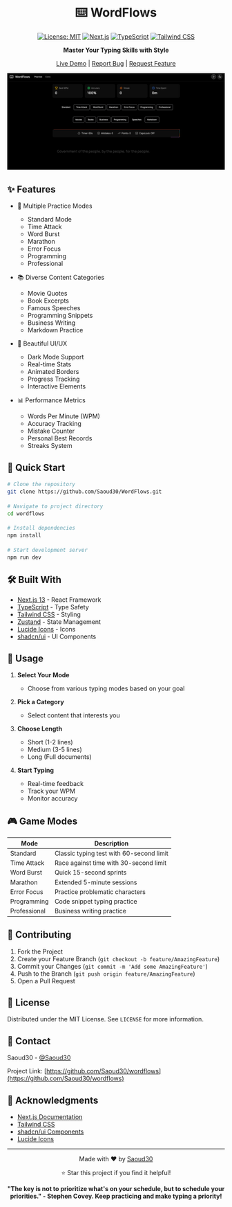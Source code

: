 <div align="center">
  
# ⌨️ WordFlows

[![License: MIT](https://img.shields.io/badge/License-MIT-yellow.svg)](https://opensource.org/licenses/MIT)
[![Next.js](https://img.shields.io/badge/Next.js-13.5-black)](https://nextjs.org/)
[![TypeScript](https://img.shields.io/badge/TypeScript-5.2-blue)](https://www.typescriptlang.org/)
[![Tailwind CSS](https://img.shields.io/badge/Tailwind-3.3-38B2AC)](https://tailwindcss.com/)

**Master Your Typing Skills with Style**

[Live Demo](https://wordflows.vercel.app) | [Report Bug](https://github.com/Saoud30/WordFlows/issues) | [Request Feature](https://github.com/Saoud30/WordFlows/issues)

<div align="center">
  <img src="baker.png" alt="Flixir Screenshot">
</div>

</div>

## ✨ Features

- 🎯 Multiple Practice Modes
  - Standard Mode
  - Time Attack
  - Word Burst
  - Marathon
  - Error Focus
  - Programming
  - Professional

- 📚 Diverse Content Categories
  - Movie Quotes
  - Book Excerpts
  - Famous Speeches
  - Programming Snippets
  - Business Writing
  - Markdown Practice

- 🎨 Beautiful UI/UX
  - Dark Mode Support
  - Real-time Stats
  - Animated Borders
  - Progress Tracking
  - Interactive Elements

- 📊 Performance Metrics
  - Words Per Minute (WPM)
  - Accuracy Tracking
  - Mistake Counter
  - Personal Best Records
  - Streaks System

## 🚀 Quick Start

```bash
# Clone the repository
git clone https://github.com/Saoud30/WordFlows.git

# Navigate to project directory
cd wordflows

# Install dependencies
npm install

# Start development server
npm run dev
```

## 🛠️ Built With

- [Next.js 13](https://nextjs.org/) - React Framework
- [TypeScript](https://www.typescriptlang.org/) - Type Safety
- [Tailwind CSS](https://tailwindcss.com/) - Styling
- [Zustand](https://zustand-demo.pmnd.rs/) - State Management
- [Lucide Icons](https://lucide.dev/) - Icons
- [shadcn/ui](https://ui.shadcn.com/) - UI Components

## 📖 Usage

1. **Select Your Mode**
   - Choose from various typing modes based on your goal

2. **Pick a Category**
   - Select content that interests you

3. **Choose Length**
   - Short (1-2 lines)
   - Medium (3-5 lines)
   - Long (Full documents)

4. **Start Typing**
   - Real-time feedback
   - Track your WPM
   - Monitor accuracy

## 🎮 Game Modes

| Mode | Description |
|------|-------------|
| Standard | Classic typing test with 60-second limit |
| Time Attack | Race against time with 30-second limit |
| Word Burst | Quick 15-second sprints |
| Marathon | Extended 5-minute sessions |
| Error Focus | Practice problematic characters |
| Programming | Code snippet typing practice |
| Professional | Business writing practice |

## 🤝 Contributing

1. Fork the Project
2. Create your Feature Branch (`git checkout -b feature/AmazingFeature`)
3. Commit your Changes (`git commit -m 'Add some AmazingFeature'`)
4. Push to the Branch (`git push origin feature/AmazingFeature`)
5. Open a Pull Request

## 📝 License

Distributed under the MIT License. See `LICENSE` for more information.

## 👤 Contact

Saoud30 - [@Saoud30](https://github.com/Saoud30)

Project Link: [https://github.com/Saoud30/wordflows](https://github.com/Saoud30/wordflows)

## 🌟 Acknowledgments

- [Next.js Documentation](https://nextjs.org/docs)
- [Tailwind CSS](https://tailwindcss.com/)
- [shadcn/ui Components](https://ui.shadcn.com/)
- [Lucide Icons](https://lucide.dev/)

---

<div align="center">
  
Made with ❤️ by [Saoud30](https://github.com/Saoud30)

⭐️ Star this project if you find it helpful!

</div>
<div align="center">

**"The key is not to prioritize what's on your schedule, but to schedule your priorities." - Stephen Covey. Keep practicing and make typing a priority!**

</div>
